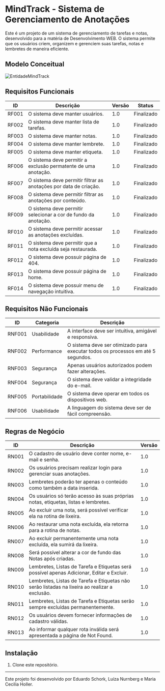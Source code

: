 # MindTrack - Sistema de Gerenciamento de Anotações

Este é um projeto de um sistema de gerenciamento de tarefas e notas, desenvolvido para a matéria de Desenvolvimento WEB. O sistema permite que os usuários criem, organizem e gerenciem suas tarefas, notas e lembretes de maneira eficiente.

## Modelo Conceitual 

![EntidadeMindTrack](https://github.com/maariaceciliaholler/MindTrack/assets/52547463/3781d9df-70aa-442d-9d82-327620d7bf8a)

## Requisitos Funcionais

| ID   | Descrição                                                | Versão | Status       |
|------|----------------------------------------------------------|--------|--------------|
| RF001| O sistema deve manter usuários.                          | 1.0    | Finalizado |
| RF002| O sistema deve manter lista de tarefas.                  | 1.0    | Finalizado |
| RF003| O sistema deve manter notas.                             | 1.0    | Finalizado |
| RF004| O sistema deve manter lembrete.                          | 1.0    | Finalizado |
| RF005| O sistema deve manter etiqueta.                          | 1.0    | Finalizado |
| RF006| O sistema deve permitir a exclusão permatente de uma anotação.    | 1.0    | Finalizado |
| RF007| O sistema deve permitir filtrar as anotações por data de criação. | 1.0    | Finalizado |
| RF008| O sistema deve permitir filtrar as anotações por conteúdo. | 1.0    | Finalizado |
| RF009| O sistema deve permitir selecionar a cor de fundo da anotação. | 1.0    | Finalizado |
| RF010| O sistema deve permitir acessar as anotações excluídas.  | 1.0    | Finalizado |
| RF011| O sistema deve permitir que a nota excluída seja restaurada. | 1.0    | Finalizado |
| RF012| O sistema deve possuir página de 404. | 1.0    | Finalizado |
| RF013| O sistema deve possuir página de home. | 1.0    | Finalizado |
| RF014| O sistema deve possuir menu de navegação intuitiva. | 1.0    | Finalizado |


## Requisitos Não Funcionais

| ID | Categoria | Descrição |
|----|-----------|-----------|
| RNF001 | Usabilidade | A interface deve ser intuitiva, amigável e responsiva. |
| RNF002 | Performance | O sistema deve ser otimizado para executar todos os processos em até 5 segundos. |
| RNF003 | Segurança | Apenas usuários autorizados podem fazer alterações. |
| RNF004 | Segurança | O sistema deve validar a integridade do e-mail. |
| RNF005 | Portabilidade | O sistema deve operar em todos os dispositivos web. |
| RNF006 | Usabilidade | A linguagem do sistema deve ser de fácil compreensão. |

## Regras de Negócio

| ID | Descrição | Versão |
|----|-----------|--------|
| RN001 | O cadastro de usuário deve conter nome, e-mail e senha. | 1.0 |
| RN002 | Os usuários precisam realizar login para gerenciar suas anotações. | 1.0 |
| RN003 | Lembretes poderão ter apenas o conteúdo como também a data inserida. | 1.0 |
| RN004 | Os usuários só terão acesso às suas próprias notas, etiquetas, listas e lembretes. | 1.0 |
| RN005 | Ao excluir uma nota, será possível verificar ela na rotina de lixeira. | 1.0 |
| RN006 | Ao restaurar uma nota excluída, ela retorna para a rotina de notas. | 1.0 |
| RN007 | Ao excluir permanentemente uma nota excluída, ela sumirá da lixeira. | 1.0 |
| RN008 | Será possível alterar a cor de fundo das Notas após criadas. | 1.0 |
| RN009 | Lembretes, Listas de Tarefa e Etiquetas será possível apenas Adicionar, Editar e Excluir. | 1.0 |
| RN010 | Lembretes, Listas de Tarefa e Etiquetas não serão listadas na lixeira ao realizar a exclusão. | 1.0 |
| RN011 | Lembretes, Listas de Tarefa e Etiquetas serão sempre excluídas permanentemente. | 1.0 |
| RN012 | Os usuários devem fornecer informações de cadastro válidas. | 1.0 |
| RN013 | Ao informar qualquer rota inválida será apresentada a página de Not Found. | 1.0 |

## Instalação

1. Clone este repositório.

---
Este projeto foi desenvolvido por Eduardo Schork, Luíza Nurnberg e Maria Cecilia Holler. 
